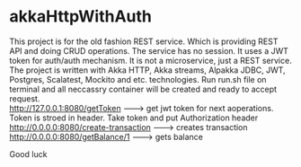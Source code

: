 # akkaHttpWithAuth


This project is for the old fashion REST service. Which is providing REST API and doing CRUD operations. 
The service has no session. It uses a JWT token for auth/auth mechanism. It is not a microservice, just a REST service.
The project is written with Akka HTTP, Akka streams, Alpakka JDBC, JWT, Postgres, Scalatest, Mockito and etc. technologies.
Run run.sh file on terminal and all neccassry container will be created and ready to accept request. <br>
http://127.0.0.1:8080/getToken           ---> get jwt token for next aoperations. Token is stroed in header. Take token and put Authorization header
http://0.0.0.0:8080/create-transaction   ---> creates transaction
http://0.0.0.0:8080/getBalance/1         ---> gets balance


Good luck
